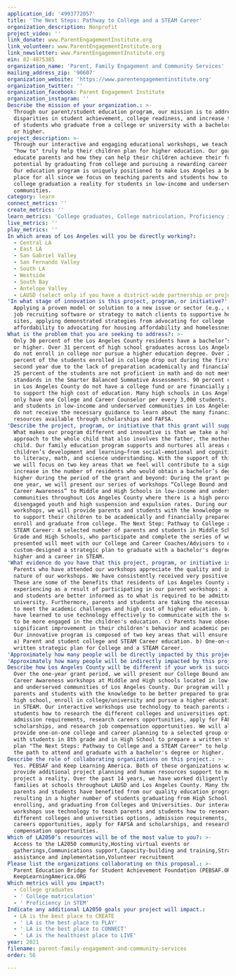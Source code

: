 ```yaml
---
application_id: '4993772057'
title: 'The Next Steps: Pathway to College and a STEAM Career'
organization_description: Nonprofit
project_video: ''
link_donate: www.ParentEngagementInstitute.org
link_volunteer: www.ParentEngagementInstitute.org
link_newsletter: www.ParentEngagementInstitute.org
ein: 82-4875385
organization_name: 'Parent, Family Engagement and Community Services'
mailing_address_zip: '90607'
organization_website: 'https://www.parentengagementinstitute.org'
organization_twitter: ''
organization_facebook: Parent Engagement Institute
organization_instagram: ''
Describe the mission of your organization.: >-
  Through our parent/student education program, our mission is to address
  disparities in student achievement, college readiness, and increase the number
  of students who graduate from a college or university with a bachelor’s degree
  or higher.
project_description: >-
  Through our interactive and engaging educational workshops, we teach parents
  "how to" truly help their children plan for higher education. Our goal is to
  educate parents and how they can help their children achieve their full
  potential by graduating from college and pursuing a rewarding career in STEAM.
  Our education program is uniquely positioned to make Los Angeles a better
  place for all since we focus on teaching parents and students how to make
  college graduation a reality for students in low-income and underserved
  communities.
category: learn
connect_metrics: ''
create_metrics: ''
learn_metrics: 'College graduates, College matriculation, Proficiency in STEM'
live_metrics: ''
play_metrics: ''
In which areas of Los Angeles will you be directly working?:
  - Central LA
  - East LA
  - San Gabriel Valley
  - San Fernando Valley
  - South LA
  - Westside
  - South Bay
  - Antelope Valley
  - LAUSD (select only if you have a district-wide partnership or project)
'In what stage of innovation is this project, program, or initiative?': >-
  Applying a proven model or solution to a new issue or sector (e.g., using a
  job recruiting software or strategy to match clients to supportive housing
  sites, applying demonstrated strategies from advocating for college
  affordability to advocating for housing affordability and homelessness, etc.)
What is the problem that you are seeking to address?: >-
  Only 30 percent of the Los Angeles County residents have a bachelor’s degree
  or higher. Over 31 percent of high school graduates across Los Angeles County
  do not enroll in college nor pursue a higher education degree. Over 25 plus
  percent of the students enrolled in college drop out during the first and
  second year due to the lack of preparation academically and financially. Over
  25 percent of the students are not proficient in math and do not meet the math
  standards in the Smarter Balanced Summative Assessments. 90 percent of parents
  in Los Angeles County do not have a college fund or are financially prepared
  to support the high cost of education. Many high schools in Los Angeles County
  only have one College and Career Counselor per every 3,000 students. Parents
  and students in low-income and underserved communities in Los Angeles County
  do not receive the necessary guidance to learn about the many financial aid
  resources available through scholarships and FAFSA.
'Describe the project, program, or initiative that this grant will support to address the problem identified.': >-
  What makes our program different and innovative is that we take a holistic
  approach to the whole child that also involves the father, the mother, and the
  child. Our family education program supports and nurtures all areas of
  children’s development and learning–from social-emotional and cognitive skills
  to literacy, math, and science understanding. With the support of this grant,
  we will focus on two key areas that we feel will contribute to a significant
  increase in the number of residents who would obtain a bachelor’s degree or
  higher during the period of the grant and beyond: During the grant period of
  one year, we will present our series of workshops “College Bound and STEAM
  Career Awareness” to Middle and High Schools in low-income and underserved
  communities throughout Los Angeles County where there is a high percentage of
  disengaged youth and high suspension and expulsion rates. During our
  workshops, we will provide parents and students with the knowledge necessary
  to support their children to be academically and financially prepared to
  enroll and graduate from college. The Next Step: Pathway to College and a
  STEAM Career: A selected number of parents and students in Middle School 8th
  Grade and High Schools, who participate and complete the series of workshops
  presented will meet with our College and Career Coaches/Advisors to design a
  custom-designed a strategic plan to graduate with a bachelor's degree or
  higher and a career in STEAM.
'What evidence do you have that this project, program, or initiative is or will be successful, and how will you define and measure success?': >-
  Parents who have attended our workshops appreciate the quality and interactive
  nature of our workshops. We have consistently received very positive feedback.
  These are some of the benefits that residents of Los Angeles County are
  experiencing as a result of participating in our parent workshops: a) Parents
  and students are better informed as to what is required to be admitted at a
  university. Furthermore, parents and students are taking the necessary steps
  to meet the academic challenges and high cost of higher education. b) Parents
  have learned to use technology effectively to communicate with the school and
  to be more engaged in the children's education. c) Parents have observed a
  significant improvement in their children's behavior and academic performance.
  Our innovative program is composed of two key areas that will ensure success:
  a) Parent and student college and STEAM Career education. b) One-on-one
  written strategic plan for College and a STEAM Career.
'Approximately how many people will be directly impacted by this project, program, or initiative?': '1800'
'Approximately how many people will be indirectly impacted by this project, program, or initiative?': '7000'
Describe how Los Angeles County will be different if your work is successful.: >-
  Over the one-year grant period, we will present our College Bound and STEAM
  Career Awareness workshops at Middle and High schools located in low-income
  and underserved communities of Los Angeles County. Our program will provide
  parents and students with the knowledge to be better prepared to graduate from
  high school, enroll in college/university and pursue a higher education career
  in STEAM. Our interactive workshops use technology to teach parents and
  students how to research the different colleges and universities options,
  admission requirements, research careers opportunities, apply for FAFSA and
  scholarships, and research job compensation opportunities. We will also
  provide one-on-one college and career planning to a selected group of parents
  with students in 8th grade and in High School to prepare a written strategic
  plan "The Next Steps: Pathway to College and a STEAM Career" to help define
  the path to attend and graduate with a bachelor's degree or higher.
Describe the role of collaborating organizations on this project.: >-
  Yes. PEBSAF and Keep Learning America. Both of these organizations will
  provide additional project planning and human resources support to make this
  project a reality. Over the past 14 years, we have worked diligently educating
  families at schools throughout LAUSD and Los Angeles County. Many thousands of
  parents and students have benefited from our quality education program
  resulting in a higher number of students graduating from High School,
  enrolling, and graduating from Colleges and Universities. Our interactive
  workshops use technology to teach parents and students how to research the
  different colleges and universities options, admission requirements, research
  careers opportunities, apply for FAFSA and scholarships, and research job
  compensation opportunities.
Which of LA2050’s resources will be of the most value to you?: >-
  Access to the LA2050 community,Hosting virtual events or
  gatherings,Communications support,Capacity-building and training,Strategy
  assistance and implementation,Volunteer recruitment
Please list the organizations collaborating on this proposal.: >-
  Parent Education Bridge for Student Achievement Foundation (PEBSAF.ORG)
  KeepLearningAmerica.ORG
Which metrics will you impact?:
  - College graduates
  - ' College matriculation'
  - ' Proficiency in STEM'
Indicate any additional LA2050 goals your project will impact.:
  - LA is the best place to CREATE
  - ' LA is the best place to PLAY'
  - ' LA is the best place to CONNECT'
  - ' LA is the healthiest place to LIVE'
year: 2021
filename: parent-family-engagement-and-community-services
order: 56

---
```


